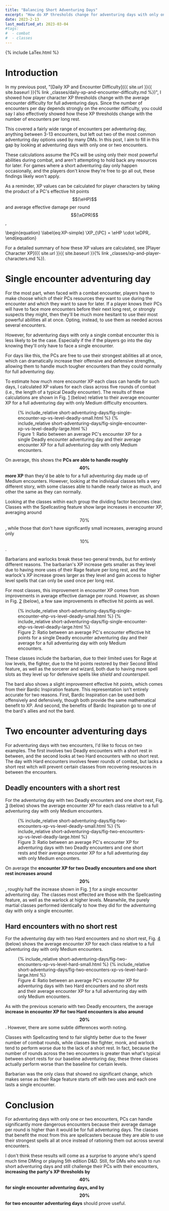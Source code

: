 ```yaml
---
title: "Balancing Short Adventuring Days"
excerpt: "How do XP thresholds change for adventuring days with only one or two encounters?"
date: 2023-2-13
last_modified_at: 2023-03-04
#tags:
#  - combat
#  - classes
---
```


{% include LaTex.html %}

# Introduction
In my previous post, "[Daily XP and Encounter Difficulty]({{ site.url }}{{ site.baseurl }}{% link _classes/daily-xp-and-encounter-difficulty.md %})", I showed how player character XP thresholds change with the average encounter difficulty for full adventuring days. Since the number of encounters per day depends strongly on the encounter difficulty, you could say I also effectively showed how these XP thresholds change with the number of encounters per long rest.

This covered a fairly wide range of encounters per adventuring day, anything between 3-13 encounters, but left out two of the most common adventuring day options used by many DMs. In this post, I aim to fill in this gap by looking at adventuring days with only one or two encounters.

These calculations assume the PCs will be using only their most powerful abilities during combat, and aren't attempting to hold back any resources for later. For games where a short adventuring day only happen occasionally, and the players don't know they're free to go all out, these findings likely won't apply.

As a reminder, XP values can be calculated for player characters by taking the product of a PC's effective hit points $$(\eHP)$$ and average effective damage per round $$(\eDPR)$$, 

\begin{equation}
    \label{eq:XP-simple}
    \XP_{\PC} = \eHP \cdot \eDPR\,.
\end{equation}

For a detailed summary of how these XP values are calculated, see [Player Character XP]({{ site.url }}{{ site.baseurl }}{% link _classes/xp-and-player-characters.md %}).

# Single encounter adventuring day

For the most part, when faced with a combat encounter, players have to make choose which of their PCs resources they want to use during the encounter and which they want to save for later. If a player knows their PCs will have to face more encounters before their next long rest, or strongly suspects they might, then they'll be much more hesitant to use their most powerful abilities all at once. Opting, instead, to use them as needed across several encounters.

However, for adventuring days with only a single combat encounter this is less likely to be the case. Especially if the if the players go into the day knowing they'll only have to face a single encounter.

For days like this, the PCs are free to use their strongest abilities all at once, which can dramatically increase their offensive and defensive strengths, allowing them to handle much tougher encounters than they could normally for full adventuring day.

To estimate how much more encounter XP each class can handle for such days, I calculated XP values for each class across five rounds of combat (i.e., the length of a typical Deadly encounter). The results of these calculations are shown in Fig. <a href="#fig:single-encounter-xp-vs-level" class="fig-ref">1</a> (below) relative to their average encounter XP for a full adventuring day with only Medium difficulty encounters.

<figure id="fig:single-encounter-xp-vs-level">
    {% include_relative short-adventuring-days/fig-single-encounter-xp-vs-level-deadly-small.html %}
    {% include_relative short-adventuring-days/fig-single-encounter-xp-vs-level-deadly-large.html %}
    <figcaption>Figure 1: Ratio between an average PC's encounter XP for a single Deadly encounter adventuring day and their average encounter XP for a full adventuring day with only Medium encounters.</figcaption>
</figure>

On average, this shows the **PCs are able to handle roughly $$40\%$$ more XP** than they'd be able to for a full adventuring day made up of Medium encounters. However, looking at the individual classes tells a very different story, with some classes able to handle nearly twice as much, and other the same as they can normally.

Looking at the classes within each group the dividing factor becomes clear. Classes with the Spellcasting feature show large increases in encounter XP, averaging around $$70\%$$, while those that don't have significantly small increases, averaging around only $$10\%$$. 

Barbarians and warlocks break these two general trends, but for entirely different reasons. The barbarian's XP increase gets smaller as they level due to having more uses of their Rage feature per long rest, and the warlock's XP increase grows larger as they level and gain access to higher level spells that can only be used once per long rest.

For most classes, this improvement in encounter XP comes from improvements in average effective damage per round. However, as shown in Fig. <a href="#fig:single-encounter-ehp-vs-level" class="fig-ref">2</a> (below), a few saw improvements in effective hit points as well.

<figure id="fig:single-encounter-ehp-vs-level">
    {% include_relative short-adventuring-days/fig-single-encounter-ehp-vs-level-deadly-small.html %}
    {% include_relative short-adventuring-days/fig-single-encounter-ehp-vs-level-deadly-large.html %}
    <figcaption>Figure 2: Ratio between an average PC's encounter effective hit points for a single Deadly encounter adventuring day and their average  for a full adventuring day with only Medium encounters.</figcaption>
</figure>

These classes include the barbarian, due to their limited uses for Rage at low levels, the fighter, due to the hit points restored by their Second Wind feature, as well as the sorcerer and wizard, both due to having more spell slots as they level up for defensive spells like _shield_ and _counterspell_. 

The bard also shows a slight improvement effective hit points, which comes from their Bardic Inspiration feature. This representation isn't entirely accurate for two reasons. First, Bardic Inspiration can be used both offensively and defensively, though both provide the same mathematical benefit to XP. And second, the benefits of Bardic Inspiration go to one of the bard's allies and not the bard.

# Two encounter adventuring days

For adventuring days with two encounters, I'd like to focus on two examples. The first involves two Deadly encounters with a short rest in between, and the second looks at two Hard encounters with no short rest. The day with Hard encounters involves fewer rounds of combat, but lacks a short rest witch will prevent certain classes from recovering resources in between the encounters.

## Deadly encounters with a short rest

For the adventuring day with two Deadly encounters and one short rest, Fig. <a href="#fig:two-deadly-encounter-xp-vs-level" class="fig-ref">3</a> (below) shows the average encounter XP for each class relative to a full adventuring day with only Medium encounters.

<figure id="fig:two-deadly-encounter-xp-vs-level">
    {% include_relative short-adventuring-days/fig-two-encounters-xp-vs-level-deadly-small.html %}
    {% include_relative short-adventuring-days/fig-two-encounters-xp-vs-level-deadly-large.html %}
    <figcaption>Figure 3: Ratio between an average PC's encounter XP for adventuring days with two Deadly encounters and one short rests and their average encounter XP for a full adventuring day with only Medium encounters.</figcaption>
</figure>

On average the **encounter XP for two Deadly encounters and one short rest increases around $$20\%$$**, roughly half the increase shown in Fig. <a href="#fig:single-encounter-xp-vs-level" class="fig-ref">1</a> for a single encounter adventuring day. The classes most effected are those with the Spellcasting feature, as well as the warlock at higher levels. Meanwhile, the purely martial classes performed identically to how they did for the adventuring day with only a single encounter.

## Hard encounters with no short rest

For the adventuring day with two Hard encounters and no short rest, Fig. <a href="#fig:two-hard-encounter-xp-vs-level" class="fig-ref">4</a> (below) shows the average encounter XP for each class relative to a full adventuring day with only Medium encounters.

<figure id="fig:two-hard-encounter-xp-vs-level">
    {% include_relative short-adventuring-days/fig-two-encounters-xp-vs-level-hard-small.html %}
    {% include_relative short-adventuring-days/fig-two-encounters-xp-vs-level-hard-large.html %}
    <figcaption>Figure 4: Ratio between an average PC's encounter XP for adventuring days with two Hard encounters and no short rests and their average encounter XP for a full adventuring day with only Medium encounters.</figcaption>
</figure>

As with the previous scenario with two Deadly encounters, the average **increase in encounter XP for two Hard encounters is also around $$20\%$$**. However, there are some subtle differences worth noting.

Classes with Spellcasting tend to fair slightly better due to the fewer number of combat rounds, while classes like fighter, monk, and warlock tend to perform worse due to the lack of a short rest. In fact, because the number of rounds across the two encounters is greater than what's typical between short rests for our baseline adventuring day, these three classes actually perform worse than the baseline for certain levels.

<!--
Fighters show the largest overall loss of any class due to only having one use of Action Surge and Second Wind to spread across both encounters.

Warlocks show similar losses to fighters at lower levels, but start to fair better above level 10 as they gain access to more long rest spells through their Mystic Arcanum features.
-->

Barbarian was the only class that showed no significant change, which makes sense as their Rage feature starts off with two uses and each one lasts a single encounter.


# Conclusion
For adventuring days with only one or two encounters, PCs can handle significantly more dangerous encounters because their average damage per round is higher than it would be for full adventuring days. The classes that benefit the most from this are spellcasters because they are able to use their strongest spells all at once instead of rationing them out across several encounters.

I don't think these results will come as a surprise to anyone who's spend much time DMing or playing 5th edition D&D. Still, for DMs who wish to run short adventuring days and still challenge their PCs with their encounters, **increasing the party's XP thresholds by $$40\%$$ for single encounter adventuring days, and by $$20\%$$ for two encounter adventuring days** should prove useful.